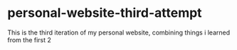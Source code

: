 # personal-website-third-attempt
This is the third iteration of my personal website, combining things i learned from the first 2
